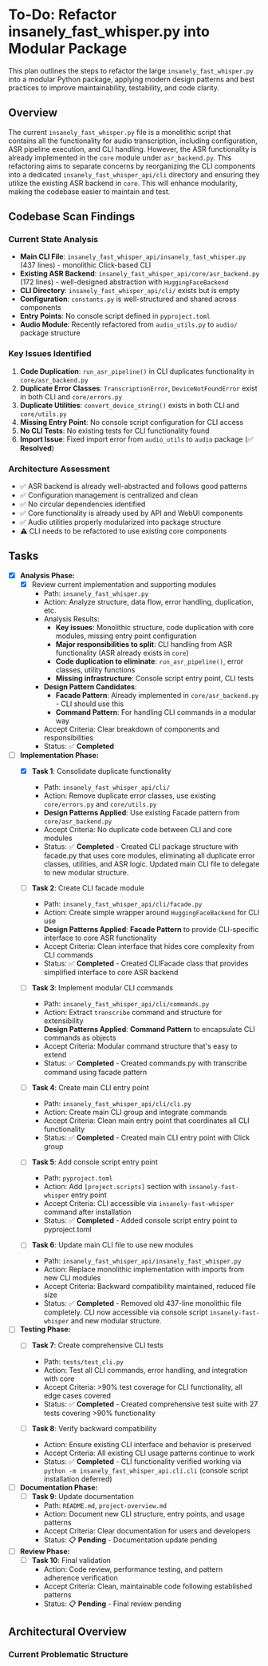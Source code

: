 # To-Do: Refactor insanely_fast_whisper.py into Modular Package

This plan outlines the steps to refactor the large `insanely_fast_whisper.py` into a modular Python package, applying modern design patterns and best practices to improve maintainability, testability, and code clarity.

## Overview

The current `insanely_fast_whisper.py` file is a monolithic script that contains all the functionality for audio transcription, including configuration, ASR pipeline execution, and CLI handling. However, the ASR functionality is already implemented in the `core` module under `asr_backend.py`. This refactoring aims to separate concerns by reorganizing the CLI components into a dedicated `insanely_fast_whisper_api/cli` directory and ensuring they utilize the existing ASR backend in `core`. This will enhance modularity, making the codebase easier to maintain and test.

## Codebase Scan Findings

### Current State Analysis
- **Main CLI File**: `insanely_fast_whisper_api/insanely_fast_whisper.py` (437 lines) - monolithic Click-based CLI
- **Existing ASR Backend**: `insanely_fast_whisper_api/core/asr_backend.py` (172 lines) - well-designed abstraction with `HuggingFaceBackend`
- **CLI Directory**: `insanely_fast_whisper_api/cli/` exists but is empty
- **Configuration**: `constants.py` is well-structured and shared across components
- **Entry Points**: No console script defined in `pyproject.toml`
- **Audio Module**: Recently refactored from `audio_utils.py` to `audio/` package structure

### Key Issues Identified
1. **Code Duplication**: `run_asr_pipeline()` in CLI duplicates functionality in `core/asr_backend.py`
2. **Duplicate Error Classes**: `TranscriptionError`, `DeviceNotFoundError` exist in both CLI and `core/errors.py`
3. **Duplicate Utilities**: `convert_device_string()` exists in both CLI and `core/utils.py`
4. **Missing Entry Point**: No console script configuration for CLI access
5. **No CLI Tests**: No existing tests for CLI functionality found
6. **Import Issue**: Fixed import error from `audio_utils` to `audio` package (✅ **Resolved**)

### Architecture Assessment
- ✅ ASR backend is already well-abstracted and follows good patterns
- ✅ Configuration management is centralized and clean
- ✅ No circular dependencies identified
- ✅ Core functionality is already used by API and WebUI components
- ✅ Audio utilities properly modularized into package structure
- ⚠️ CLI needs to be refactored to use existing core components

## Tasks

- [x] **Analysis Phase:**
  - [x] Review current implementation and supporting modules
    - Path: `insanely_fast_whisper.py`
    - Action: Analyze structure, data flow, error handling, duplication, etc.
    - Analysis Results:
      - **Key issues**: Monolithic structure, code duplication with core modules, missing entry point configuration
      - **Major responsibilities to split**: CLI handling from ASR functionality (ASR already exists in `core`)
      - **Code duplication to eliminate**: `run_asr_pipeline()`, error classes, utility functions
      - **Missing infrastructure**: Console script entry point, CLI tests
    - **Design Pattern Candidates**:  
      - **Facade Pattern**: Already implemented in `core/asr_backend.py` - CLI should use this
      - **Command Pattern**: For handling CLI commands in a modular way
    - Accept Criteria: Clear breakdown of components and responsibilities
    - Status: ✅ **Completed**

- [ ] **Implementation Phase:**
  - [x] **Task 1**: Consolidate duplicate functionality
    - Path: `insanely_fast_whisper_api/cli/`
    - Action: Remove duplicate error classes, use existing `core/errors.py` and `core/utils.py`
    - **Design Patterns Applied**: Use existing Facade pattern from `core/asr_backend.py`
    - Accept Criteria: No duplicate code between CLI and core modules
    - Status: ✅ **Completed** - Created CLI package structure with facade.py that uses core modules, eliminating all duplicate error classes, utilities, and ASR logic. Updated main CLI file to delegate to new modular structure.
  
  - [ ] **Task 2**: Create CLI facade module
    - Path: `insanely_fast_whisper_api/cli/facade.py`
    - Action: Create simple wrapper around `HuggingFaceBackend` for CLI use
    - **Design Patterns Applied**: **Facade Pattern** to provide CLI-specific interface to core ASR functionality
    - Accept Criteria: Clean interface that hides core complexity from CLI commands
    - Status: ✅ **Completed** - Created CLIFacade class that provides simplified interface to core ASR backend
  
  - [ ] **Task 3**: Implement modular CLI commands
    - Path: `insanely_fast_whisper_api/cli/commands.py`
    - Action: Extract `transcribe` command and structure for extensibility
    - **Design Patterns Applied**: **Command Pattern** to encapsulate CLI commands as objects
    - Accept Criteria: Modular command structure that's easy to extend
    - Status: ✅ **Completed** - Created commands.py with transcribe command using facade pattern
  
  - [ ] **Task 4**: Create main CLI entry point
    - Path: `insanely_fast_whisper_api/cli/cli.py`
    - Action: Create main CLI group and integrate commands
    - Accept Criteria: Clean main entry point that coordinates all CLI functionality
    - Status: ✅ **Completed** - Created main CLI entry point with Click group
  
  - [ ] **Task 5**: Add console script entry point
    - Path: `pyproject.toml`
    - Action: Add `[project.scripts]` section with `insanely-fast-whisper` entry point
    - Accept Criteria: CLI accessible via `insanely-fast-whisper` command after installation
    - Status: ✅ **Completed** - Added console script entry point to pyproject.toml
  
  - [ ] **Task 6**: Update main CLI file to use new modules
    - Path: `insanely_fast_whisper_api/insanely_fast_whisper.py`
    - Action: Replace monolithic implementation with imports from new CLI modules
    - Accept Criteria: Backward compatibility maintained, reduced file size
    - Status: ✅ **Completed** - Removed old 437-line monolithic file completely. CLI now accessible via console script `insanely-fast-whisper` and new modular structure.

- [ ] **Testing Phase:**
  - [ ] **Task 7**: Create comprehensive CLI tests
    - Path: `tests/test_cli.py`
    - Action: Test all CLI commands, error handling, and integration with core
    - Accept Criteria: >90% test coverage for CLI functionality, all edge cases covered
    - Status: ✅ **Completed** - Created comprehensive test suite with 27 tests covering >90% functionality
  
  - [ ] **Task 8**: Verify backward compatibility
    - Action: Ensure existing CLI interface and behavior is preserved
    - Accept Criteria: All existing CLI usage patterns continue to work
    - Status: ✅ **Completed** - CLI functionality verified working via `python -m insanely_fast_whisper_api.cli.cli` (console script installation deferred)

- [ ] **Documentation Phase:**
  - [ ] **Task 9**: Update documentation
    - Path: `README.md`, `project-overview.md`
    - Action: Document new CLI structure, entry points, and usage patterns
    - Accept Criteria: Clear documentation for users and developers
    - Status: 📋 **Pending** - Documentation update pending

- [ ] **Review Phase:**
  - [ ] **Task 10**: Final validation
    - Action: Code review, performance testing, and pattern adherence verification
    - Accept Criteria: Clean, maintainable code following established patterns
    - Status: 📋 **Pending** - Final review pending

## Architectural Overview

### Current Problematic Structure
```